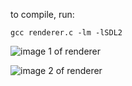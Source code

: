 to compile, run:
```
gcc renderer.c -lm -lSDL2
```

![image 1 of renderer](https://i.imgur.com/8MnDKKy.png)

![image 2 of renderer](https://i.imgur.com/ejqvxxU.png)
